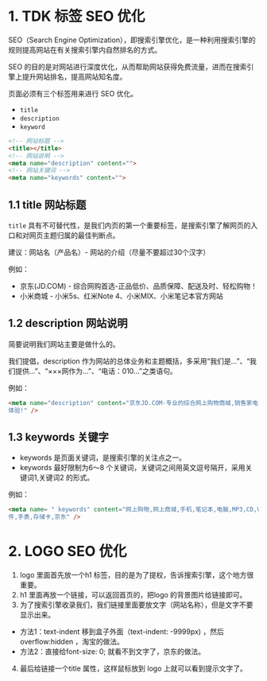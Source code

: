 # 1. TDK 标签 SEO 优化

SEO（Search Engine Optimization），即搜索引擎优化，是一种利用搜索引擎的规则提高网站在有关搜索引擎内自然排名的方式。

SEO 的目的是对网站进行深度优化，从而帮助网站获得免费流量，进而在搜索引擎上提升网站排名，提高网站知名度。

页面必须有三个标签用来进行 SEO 优化。

- `title`
- `description`
- `keyword`

```html
<!-- 网站标题 -->
<title></title>
<!-- 网站说明 -->
<meta name="description" content="">
<!-- 网站关键词 -->
<meta name="keywords" content="">
```

## 1.1 title 网站标题

`title`  具有不可替代性，是我们内页的第一个重要标签，是搜索引擎了解网页的入口和对网页主题归属的最佳判断点。

建议：网站名（产品名）- 网站的介绍（尽量不要超过30个汉字）

例如：

- 京东(JD.COM) - 综合网购首选-正品低价、品质保障、配送及时、轻松购物！
- 小米商城 - 小米5s、红米Note 4、小米MIX、小米笔记本官方网站

## 1.2 description 网站说明

简要说明我们网站主要是做什么的。

我们提倡，description 作为网站的总体业务和主题概括，多采用“我们是…”、“我们提供…”、“×××网作为…”、“电话：010…”之类语句。

例如：

```html
<meta name="description" content="京东JD.COM-专业的综合网上购物商城,销售家电、数码通讯、电脑、家居百货、服装服饰、母婴、图书、食品等数万个品牌优质商品.便捷、诚信的服务，为您提供愉悦的网上购物
体验!" />
```

## 1.3 keywords 关键字

- keywords 是页面关键词，是搜索引擎的关注点之一。
- keywords 最好限制为6～8 个关键词，关键词之间用英文逗号隔开，采用关键词1,关键词2 的形式。

例如：

```html
<meta name= " keywords" content="网上购物,网上商城,手机,笔记本,电脑,MP3,CD,VCD,DV,相机,数码,配
件,手表,存储卡,京东" />
```

# 2. LOGO SEO 优化

1. logo 里面首先放一个h1 标签，目的是为了提权，告诉搜索引擎，这个地方很重要。
2. h1 里面再放一个链接，可以返回首页的，把logo 的背景图片给链接即可。
3. 为了搜索引擎收录我们，我们链接里面要放文字（网站名称），但是文字不要显示出来。

- 方法1：text-indent 移到盒子外面（text-indent: -9999px) ，然后overflow:hidden ，淘宝的做法。
- 方法2：直接给font-size: 0; 就看不到文字了，京东的做法。

4. 最后给链接一个title 属性，这样鼠标放到 logo 上就可以看到提示文字了。

